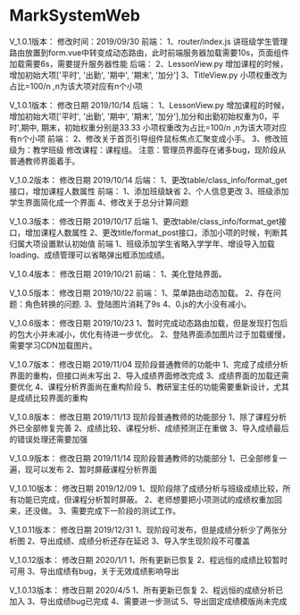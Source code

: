 # MarkSystemWeb
V_1.0.1版本：
修改时间：2019/09/30 
前端：
1、router/index.js
讲班级学生管理路由放置到form.vue中转变成动态路由，此时前端服务器加载需要10s，页面组件加载需要6s，需要提升服务器性能
后端：
2、LessonView.py
增加课程的时候，增加初始大项['平时', '出勤', '期中', '期末', '加分']
3、TitleView.py
小项权重改为占比=100/n ,n为该大项对应有n个小项

V_1.0.1版本：
修改日期 2019/10/14
后端：
1、LessonView.py
增加课程的时候，增加初始大项['平时', '出勤', '期中', '期末', '加分'],加分和出勤初始权重为0，平时',期中, 期末，初始权重分别是33.33
小项权重改为占比=100/n ,n为该大项对应有n个小项
前端：
2、修改关于首页引导组件鼠标焦点汇聚变成小手。
3、修改班级为：教学班级  修改课程：课程组。 注意：管理员界面存在诸多bug，现阶段从普通教师界面着手。

V_1.0.2版本：
修改日期 2019/10/14
后端：
1、更改table/class_info/format_get接口，增加课程人数属性
前端：
1、添加班级缺省
2、个人信息更改
3、班级添加学生界面简化成一个界面
4、修改关于总分计算问题

V_1.0.3版本：
修改日期 2019/10/17
后端
1、更改table/class_info/format_get接口，增加课程人数属性
2、更改title/format_post接口，添加小项的时候，判断其归属大项设置默认初始值
前端
1、班级添加学生省略入学学年、增设导入加载loading、成绩管理可以省略弹出框添加成绩。

V_1.0.4版本：
修改日期 2019/10/21
前端：
1、美化登陆界面。

V_1.0.5版本：
修改日期 2019/10/22
前端：
1、菜单路由动态加载。
2、存在问题：角色转换的问题.
3、登陆图片消耗了9s
4、0.js的大小没有减小。

V_1.0.6版本：
修改日期 2019/10/23
1、暂时完成动态路由加载，但是发现打包后的包大小并未减小，优化有待进一步优化。
2、登陆界面添加图片过于加载缓慢，需要学习CDN加载图片。

V_1.0.7版本：
修改日期 2019/11/04
现阶段普通教师的功能中
1、完成了成绩分析界面的重构，但接口尚未写出
2、导入成绩界面修改完成
3、成绩界面的加载还需要优化
4、课程分析界面尚在重构阶段
5、教研室主任的功能需要重新设计，尤其是成绩比较界面的重构

V_1.0.8版本：
修改日期 2019/11/13
现阶段普通教师的功能部分
1、除了课程分析外已全部修复完善
2、成绩比较、课程分析、成绩预测正在重做
3、导入成绩最后的错误处理还需要加强

V_1.0.9版本：
修改日期 2019/11/14
现阶段普通教师的功能部分
1、已全部修复一遍，现可以发布
2、暂时屏蔽课程分析界面

V_1.0.10版本：
修改日期 2019/12/09
1、现阶段除了成绩分析与班级成绩比较，所有功能已完成，但课程分析暂时屏蔽。
2、老师想要把小项测试的成绩权重加回来，还没做。
3、需要完成下一阶段的测试工作。

V_1.0.11版本：
修改日期 2019/12/31
1、现阶段可发布，但是成绩分析少了两张分析图
2、导出成绩、成绩分析还存在延迟
3、导入学生现阶段不可覆盖

V_1.0.12版本：
修改日期 2020/1/1
1、所有更新已恢复
2、程远恒的成绩比较暂时可用
3、导出成绩有bug，关于无效成绩影响导出

V_1.0.13版本：
修改日期 2020/4/5
1、所有更新已恢复
2、程远恒的成绩分析已加入
3、导出成绩bug已完成
4、需要进一步测试
5、导出固定成绩模版尚未完成




